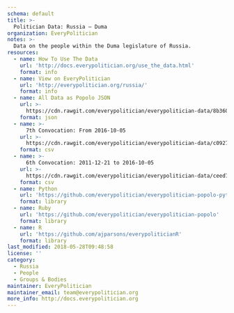 ```yaml
---
schema: default
title: >-
  Politician Data: Russia — Duma
organization: EveryPolitician
notes: >-
  Data on the people within the Duma legislature of Russia.
resources:
  - name: How To Use The Data
    url: 'http://docs.everypolitician.org/use_the_data.html'
    format: info
  - name: View on EveryPolitician
    url: 'http://everypolitician.org/russia/'
    format: info
  - name: All Data as Popolo JSON
    url: >-
      https://cdn.rawgit.com/everypolitician/everypolitician-data/8b360fdde530601044b1a3397ea8018772cf397d/data/Russia/Duma/ep-popolo-v1.0.json
    format: json
  - name: >-
      7th Convocation: From 2016-10-05
    url: >-
      https://cdn.rawgit.com/everypolitician/everypolitician-data/c0927b8214665470222f64aeb95c2bf3a2ba6ffb/data/Russia/Duma/term-7.csv
    format: csv
  - name: >-
      6th Convocation: 2011-12-21 to 2016-10-05
    url: >-
      https://cdn.rawgit.com/everypolitician/everypolitician-data/ceed7e9ded641d626cafa6e708a3fa591c1c6640/data/Russia/Duma/term-6.csv
    format: csv
  - name: Python
    url: 'https://github.com/everypolitician/everypolitician-popolo-python'
    format: library
  - name: Ruby
    url: 'https://github.com/everypolitician/everypolitician-popolo'
    format: library
  - name: R
    url: 'https://github.com/ajparsons/everypoliticianR'
    format: library
last_modified: 2018-05-28T09:48:58
license: ''
category:
  - Russia
  - People
  - Groups & Bodies
maintainer: EveryPolitician
maintainer_email: team@everypolitician.org
more_info: http://docs.everypolitician.org
---
```

